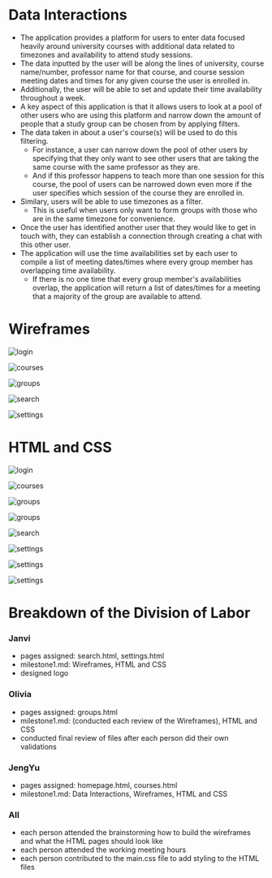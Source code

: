 # Data Interactions


- The application provides a platform for users to enter data focused heavily around university courses with additional data related to timezones and availability to attend study sessions. 
- The data inputted by the user will be along the lines of university, course name/number, professor name for that course, and course session meeting dates and times for any given course the user is enrolled in.
- Additionally, the user will be able to set and update their time availability throughout a week. 
- A key aspect of this application is that it allows users to look at a pool of other users who are using this platform and narrow down the amount of people that a study group can be chosen from by applying filters. 
- The data taken in about a user's course(s) will be used to do this filtering. 
  - For instance, a user can narrow down the pool of other users by specifying that they only want to see other users that are taking the same course with the same professor as they are. 
  - And if this professor happens to teach more than one session for this course, the pool of users can be narrowed down even more if the user specifies which session of the course they are enrolled in. 
- Similary, users will be able to use timezones as a filter. 
  - This is useful when users only want to form groups with those who are in the same timezone for convenience. 
- Once the user has identified another user that they would like to get in touch with, they can establish a connection through creating a chat with this other user. 
- The application will use the time availabilities set by each user to compile a list of meeting dates/times where every group member has overlapping time availability.
  - If there is no one time that every group member's availabilities overlap, the application will return a list of dates/times for a meeting that a majority of the group are available to attend.


# Wireframes

![login](../images/login_page.png)

![courses](../images/courses_page.png)

![groups](../images/groups_page.png)

![search](../images/search_page.png)

![settings](../images/settings_page.png)

# HTML and CSS


![login](../images/homepage_html_screenshot.png)

![courses](../images/courses_html_screenshot.png)

![groups](../images/groups_html_screenshot1.png)

![groups](../images/groups_html_screenshot2.png)

![search](../images/search_html_screenshot.png)

![settings](../images/settings_html_screenshot_account.png)

![settings](../images/settings_html_screenshot_availability2.png)

![settings](../images/settings_html_screenshot_availability1.png)

# Breakdown of the Division of Labor


### Janvi
- pages assigned: search.html, settings.html
- milestone1.md: Wireframes, HTML and CSS
- designed logo

### Olivia
- pages assigned: groups.html
- milestone1.md: (conducted each review of the Wireframes), HTML and CSS
- conducted final review of files after each person did their own validations

### JengYu
- pages assigned: homepage.html, courses.html
- milestone1.md: Data Interactions, Wireframes, HTML and CSS

### All
- each person attended the brainstorming how to build the wireframes and what the HTML pages should look like
- each person attended the working meeting hours
- each person contributed to the main.css file to add styling to the HTML files